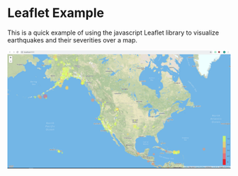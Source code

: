 # Leaflet Example

This is a quick example of using the javascript Leaflet library to visualize earthquakes and their severities over a map.

![Map Screenshot](/Screenshot/mapscreenshot.png)
